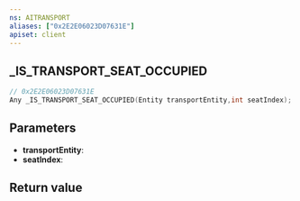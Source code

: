 ```yaml
---
ns: AITRANSPORT
aliases: ["0x2E2E06023D07631E"]
apiset: client
---
```

## _IS_TRANSPORT_SEAT_OCCUPIED

```c
// 0x2E2E06023D07631E
Any _IS_TRANSPORT_SEAT_OCCUPIED(Entity transportEntity,int seatIndex);
```


## Parameters
* **transportEntity**:
* **seatIndex**:

## Return value

